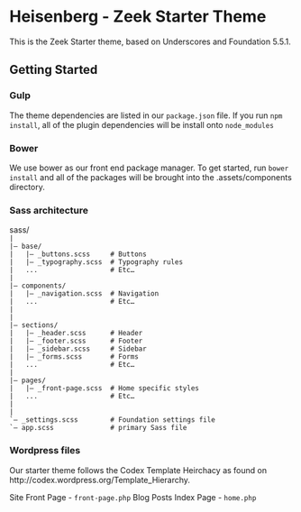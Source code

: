 Heisenberg - Zeek Starter Theme
===

This is the Zeek Starter theme, based on Underscores and Foundation 5.5.1.

<h2>Getting Started</h2>
<h3>Gulp</h3>
The theme dependencies are listed in our <code>package.json</code> file.  If you run <code>npm install</code>, all of the plugin dependencies will be install onto <code>node_modules</code>

<h3>Bower</h3>
We use bower as our front end package manager.  To get started, run <code>bower install</code> and all of the packages will be brought into the .assets/components directory.

<h3>Sass architecture</h3>
sass/ 
<code>
| 
|– base/ 
|   |– _buttons.scss     # Buttons
|   |– _typography.scss  # Typography rules 
|   ...                  # Etc… 
| 
|– components/  
|   |– _navigation.scss  # Navigation 
|   ...                  # Etc… 
| 
| 
|– sections/ 
|   |– _header.scss      # Header 
|   |– _footer.scss      # Footer 
|   |– _sidebar.scss     # Sidebar 
|   |– _forms.scss       # Forms 
|   ...                  # Etc… 
| 
|– pages/ 
|   |– _front-page.scss  # Home specific styles 
|   ...                  # Etc… 
| 
| 
`– _settings.scss 		 # Foundation settings file
`– app.scss              # primary Sass file 
</code>
<h3>Wordpress files</h3>
Our starter theme follows the Codex Template Heirchacy as found on http://codex.wordpress.org/Template_Hierarchy.

Site Front Page 		-	<code>front-page.php</code>
Blog Posts Index Page 	-	<code>home.php</code>